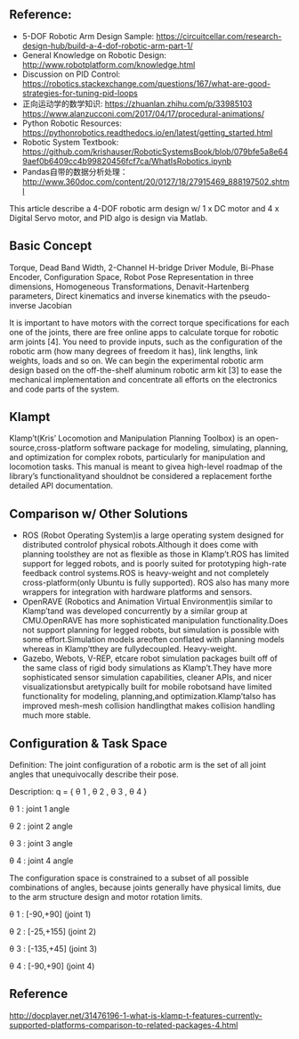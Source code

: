 ## Reference:
* 5-DOF Robotic Arm Design Sample: https://circuitcellar.com/research-design-hub/build-a-4-dof-robotic-arm-part-1/
* General Knowledge on Robotic Design: http://www.robotplatform.com/knowledge.html
* Discussion on PID Control: https://robotics.stackexchange.com/questions/167/what-are-good-strategies-for-tuning-pid-loops
* 正向运动学的数学知识: https://zhuanlan.zhihu.com/p/33985103  
                   https://www.alanzucconi.com/2017/04/17/procedural-animations/
* Python Robotic Resources: https://pythonrobotics.readthedocs.io/en/latest/getting_started.html
* Robotic System Textbook: https://github.com/krishauser/RoboticSystemsBook/blob/079bfe5a8e649aef0b6409cc4b99820456fcf7ca/WhatIsRobotics.ipynb
* Pandas自带的数据分析处理：http://www.360doc.com/content/20/0127/18/27915469_888197502.shtml

This article describe a 4-DOF robotic arm design w/ 1 x DC motor and 4 x Digital Servo motor, and PID algo is design via Matlab.

## Basic Concept

Torque, Dead Band Width, 2-Channel H-bridge Driver Module, Bi-Phase Encoder, Configuration Space, Robot Pose Representation in three dimensions, Homogeneous Transformations, Denavit-Hartenberg parameters, Direct kinematics and inverse kinematics with the pseudo-inverse Jacobian

It is important to have motors with the correct torque specifications for each one of the joints, there are free online apps to 
calculate torque for robotic arm joints [4]. You need to provide inputs, such as the configuration of the robotic arm 
(how many degrees of freedom it has), link lengths, link weights, loads and so on.
We can begin the experimental robotic arm design based on the off-the-shelf aluminum robotic arm kit [3] to ease the mechanical 
implementation and concentrate all efforts on the electronics and code parts of the system.

## Klampt
Klamp’t(Kris’ Locomotion and Manipulation Planning Toolbox) is an open-source,cross-platform software package for modeling, simulating, planning, and optimization for complex robots, particularly for manipulation and locomotion tasks. This manual is meant to givea high-level roadmap of the library’s functionalityand shouldnot be considered a replacement forthe detailed API documentation.

## Comparison w/ Other Solutions
* ROS (Robot Operating System)is a large operating system designed for distributed controlof physical robots.Although it does come with planning toolsthey are not as flexible as those in Klamp’t.ROS has limited support for legged robots, and is poorly suited for prototyping high-rate feedback control systems.ROS is heavy-weight and not completely cross-platform(only Ubuntu is fully supported). ROS also has many more wrappers for integration with hardware platforms and sensors.
* OpenRAVE (Robotics and Animation Virtual Environment)is similar to Klamp’tand was developed concurrently by a similar group at CMU.OpenRAVE has more sophisticated manipulation functionality.Does not support planning for legged robots, but simulation is possible with some effort.Simulation models areoften conflated with planning models whereas in Klamp’tthey are fullydecoupled. Heavy-weight.
* Gazebo, Webots, V-REP, etcare robot simulation packages built off of the same class of rigid body simulations as Klamp’t.They have more sophisticated sensor simulation capabilities, cleaner APIs, and nicer visualizationsbut aretypically built for mobile robotsand have limited functionality for modeling, planning,and optimization.Klamp’talso has improved mesh-mesh collision handlingthat makes collision handling much more stable.

## Configuration & Task Space
Definition: The joint configuration of a robotic arm is the set of all joint angles that unequivocally describe their pose.

Description:
q = { θ 1 , θ 2 , θ 3 , θ 4 }

θ 1 : joint 1 angle

θ 2 : joint 2 angle

θ 3 : joint 3 angle

θ 4 : joint 4 angle

The configuration space is constrained to a subset of all possible combinations of angles, because joints generally have physical limits, due to the arm structure design and motor rotation limits.

θ 1 : [-90,+90]   (joint 1)

θ 2 : [-25,+155] (joint 2)

θ 3 : [-135,+45] (joint 3)

θ 4 : [-90,+90]   (joint 4)



## Reference
http://docplayer.net/31476196-1-what-is-klamp-t-features-currently-supported-platforms-comparison-to-related-packages-4.html
